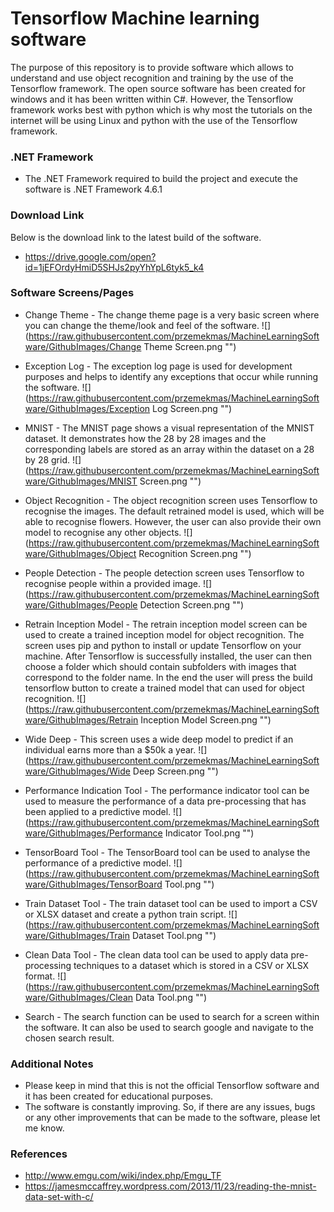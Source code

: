 # Tensorflow Machine learning software

The purpose of this repository is to provide software which allows to understand and use object recognition and training by the use of the Tensorflow framework. The open source software has been created for windows and it has been written within C#. However, the Tensorflow framework works best with python which is why most the tutorials on the internet will be using Linux and python with the use of the Tensorflow framework.

### .NET Framework

* The .NET Framework required to build the project and execute the software is .NET Framework 4.6.1

### Download Link

Below is the download link to the latest build of the software.

* https://drive.google.com/open?id=1jEFOrdyHmiD5SHJs2pyYhYpL6tyk5_k4

### Software Screens/Pages

* Change Theme - The change theme page is a very basic screen where you can change the theme/look and feel of the software.
![](https://raw.githubusercontent.com/przemekmas/MachineLearningSoftware/GithubImages/Change Theme Screen.png "")

* Exception Log - The exception log page is used for development purposes and helps to identify any exceptions that occur while running the software.
![](https://raw.githubusercontent.com/przemekmas/MachineLearningSoftware/GithubImages/Exception Log Screen.png "")

* MNIST - The MNIST page shows a visual representation of the MNIST dataset. It demonstrates how the 28 by 28 images and the corresponding labels are stored as an array within the dataset on a 28 by 28 grid.
![](https://raw.githubusercontent.com/przemekmas/MachineLearningSoftware/GithubImages/MNIST Screen.png "")

* Object Recognition - The object recognition screen uses Tensorflow to recognise the images. The default retrained model is used, which will be able to recognise flowers. However, the user can also provide their own model to recognise any other objects.
![](https://raw.githubusercontent.com/przemekmas/MachineLearningSoftware/GithubImages/Object Recognition Screen.png "")

* People Detection - The people detection screen uses Tensorflow to recognise people within a provided image.
![](https://raw.githubusercontent.com/przemekmas/MachineLearningSoftware/GithubImages/People Detection Screen.png "")

* Retrain Inception Model - The retrain inception model screen can be used to create a trained inception model for object recognition. The screen uses pip and python to install or update Tensorflow on your machine. After Tensorflow is successfully installed, the user can then choose a folder which should contain subfolders with images that correspond to the folder name. In the end the user will press the build tensorflow button to create a trained model that can used for object recognition.
![](https://raw.githubusercontent.com/przemekmas/MachineLearningSoftware/GithubImages/Retrain Inception Model Screen.png "")

* Wide Deep - This screen uses a wide deep model to predict if an individual earns more than a $50k a year. 
![](https://raw.githubusercontent.com/przemekmas/MachineLearningSoftware/GithubImages/Wide Deep Screen.png "")

* Performance Indication Tool - The performance indicator tool can be used to measure the performance of a data pre-processing that has been applied to a predictive model.
![](https://raw.githubusercontent.com/przemekmas/MachineLearningSoftware/GithubImages/Performance Indicator Tool.png "")

* TensorBoard Tool - The TensorBoard tool can be used to analyse the performance of a predictive model.
![](https://raw.githubusercontent.com/przemekmas/MachineLearningSoftware/GithubImages/TensorBoard Tool.png "")

* Train Dataset Tool - The train dataset tool can be used to import a CSV or XLSX dataset and create a python train script.
![](https://raw.githubusercontent.com/przemekmas/MachineLearningSoftware/GithubImages/Train Dataset Tool.png "")

* Clean Data Tool - The clean data tool can be used to apply data pre-processing techniques to a dataset which is stored in a CSV or XLSX format.
![](https://raw.githubusercontent.com/przemekmas/MachineLearningSoftware/GithubImages/Clean Data Tool.png "")

* Search - The search function can be used to search for a screen within the software. It can also be used to search google and navigate to the chosen search result.

### Additional Notes

* Please keep in mind that this is not the official Tensorflow software and it has been created for educational purposes.
* The software is constantly improving. So, if there are any issues, bugs or any other improvements that can be made to the software, please let me know.

### References

* http://www.emgu.com/wiki/index.php/Emgu_TF
* https://jamesmccaffrey.wordpress.com/2013/11/23/reading-the-mnist-data-set-with-c/